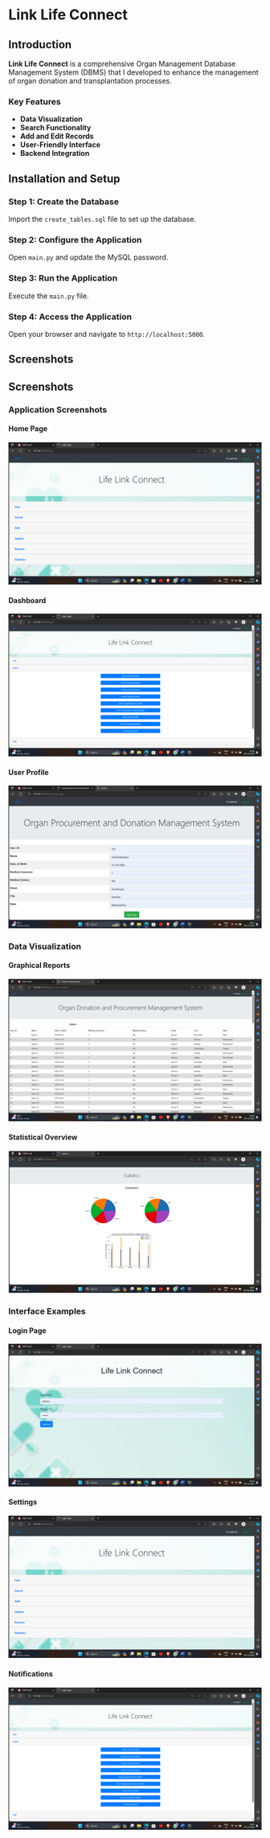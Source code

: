 # Link Life Connect

## Introduction

**Link Life Connect** is a comprehensive Organ Management Database Management System (DBMS) that I developed to enhance the management of organ donation and transplantation processes.

### Key Features

- **Data Visualization**
- **Search Functionality**
- **Add and Edit Records**
- **User-Friendly Interface**
- **Backend Integration**

## Installation and Setup

### Step 1: Create the Database

Import the `create_tables.sql` file to set up the database.

### Step 2: Configure the Application

Open `main.py` and update the MySQL password.

### Step 3: Run the Application

Execute the `main.py` file.

### Step 4: Access the Application

Open your browser and navigate to `http://localhost:5000`.
## Screenshots
## Screenshots

### Application Screenshots

#### Home Page
![Home Page](screenshots/home.png)

#### Dashboard
![Dashboard](screenshots/dashboard.png)

#### User Profile
![User Profile](screenshots/addingusers.png)

### Data Visualization

#### Graphical Reports
![Graphical Reports](screenshots/search.png)

#### Statistical Overview
![Statistical Overview](screenshots/statistics.png)

### Interface Examples

#### Login Page
![Login Page](screenshots/login.png)

#### Settings
![Settings](screenshots/home.png) <!-- Path to settings screenshot needed -->

#### Notifications
![Notifications](screenshots/dashboard.png) <!-- Path to notifications screenshot needed -->

